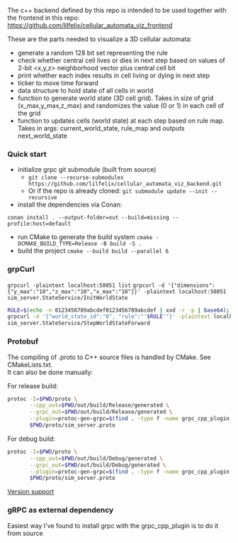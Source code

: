 The c++ backend defined by this repo is intended to be used together with the frontend in this repo:
https://github.com/lilfelix/cellular_automata_viz_frontend

These are the parts needed to visualize a 3D cellular automata:
- generate a random 128 bit set representing the rule
- check whether central cell lives or dies in next step based on values of 2-bit <x,y,z> neighborhood vector plus central cell bit
- print whether each index results in cell living or dying in next step
- ticker to move time forward
- data structure to hold state of all cells in world
- function to generate world state (3D cell grid). Takes in size of grid (x_max,y_max,z_max) and randomizes the value (0 or 1) in each cell of the grid
- function to updates cells (world state) at each step based on rule map. Takes in args: current_world_state, rule_map and outputs next_world_state

### Quick start

- initialize grpc git submodule (built from source)
    - `git clone --recurse-submodules https://github.com/lilfelix/cellular_automata_viz_backend.git`
    - Or if the repo is already cloned: `git submodule update --init --recursive`
- install the dependencies via Conan: 
```
conan install . --output-folder=out --build=missing --profile:host=default
```
- run CMake to generate the build system `cmake -DCMAKE_BUILD_TYPE=Release -B build -S .`
- build the project `cmake --build build --parallel 6`

### grpCurl

`grpcurl -plaintext localhost:50051 list`
`grpcurl -d '{"dimensions":{"y_max":"10","z_max":"10","x_max":"10"}}' -plaintext localhost:50051 sim_server.StateService/InitWorldState`

```bash
RULE=$(echo -n 0123456789abcdef0123456789abcdef | xxd -r -p | base64); \       
grpcurl -d '{"world_state_id":"0", "rule":"'$RULE'"}' -plaintext localhost:50051 \
sim_server.StateService/StepWorldStateForward
```

### Protobuf
The compiling of .proto to C++ source files is handled by CMake. See CMakeLists.txt.  
It can also be done manually:

For release build:
```bash
protoc -I=$PWD/proto \
       --cpp_out=$PWD/out/build/Release/generated \
       --grpc_out=$PWD/out/build/Release/generated \
       --plugin=protoc-gen-grpc=$(find . -type f -name grpc_cpp_plugin | head -n1) \
       $PWD/proto/sim_server.proto
```

For debug build:
```bash
protoc -I=$PWD/proto \
       --cpp_out=$PWD/out/build/Debug/generated \
       --grpc_out=$PWD/out/build/Debug/generated \
       --plugin=protoc-gen-grpc=$(find . -type f -name grpc_cpp_plugin | head -n1) \
       $PWD/proto/sim_server.proto
```

[Version support](https://protobuf.dev/support/version-support/)

### gRPC as external dependency
Easiest way I've found to install grpc with the grpc_cpp_plugin is to do it from source